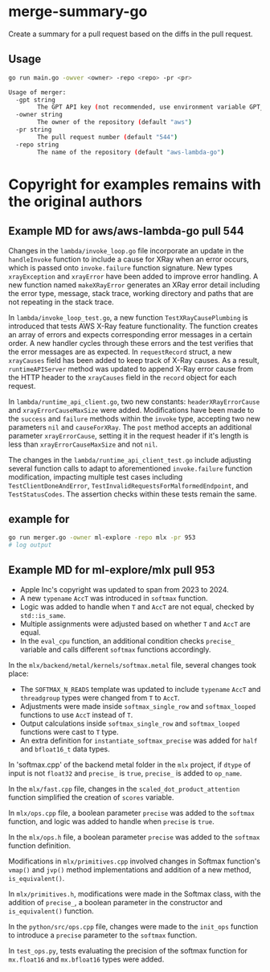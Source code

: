# merge-summary-go
Create a summary for a pull request based on the diffs in the pull request.

## Usage
```bash
go run main.go -owver <owner> -repo <repo> -pr <pr>

Usage of merger:
  -gpt string
    	The GPT API key (not recommended, use environment variable GPT_AUTH)
  -owner string
    	The owner of the repository (default "aws")
  -pr string
    	The pull request number (default "544")
  -repo string
    	The name of the repository (default "aws-lambda-go")
```
# Copyright for examples remains with the original authors

## Example MD for aws/aws-lambda-go pull 544 

Changes in the `lambda/invoke_loop.go` file incorporate an update in the `handleInvoke` function to include a cause for XRay when an error occurs, which is passed onto `invoke.failure` function signature. New types `xrayException` and `xrayError` have been added to improve error handling. A new function named `makeXRayError` generates an XRay error detail including the error type, message, stack trace, working directory and paths that are not repeating in the stack trace.

In `lambda/invoke_loop_test.go`, a new function `TestXRayCausePlumbing` is introduced that tests AWS X-Ray feature functionality. The function creates an array of errors and expects corresponding error messages in a certain order. A new handler cycles through these errors and the test verifies that the error messages are as expected.
In `requestRecord` struct, a new `xrayCauses` field has been added to keep track of X-Ray causes. As a result, `runtimeAPIServer` method was updated to append X-Ray error cause from the HTTP header to the `xrayCauses` field in the `record` object for each request.

In `lambda/runtime_api_client.go`, two new constants: `headerXRayErrorCause` and `xrayErrorCauseMaxSize` were added. Modifications have been made to the `success` and `failure` methods within the `invoke` type, accepting two new parameters `nil` and `causeForXRay`. The `post` method accepts an additional parameter `xrayErrorCause`, setting it in the request header if it's length is less than `xrayErrorCauseMaxSize` and not `nil`.

The changes in the `lambda/runtime_api_client_test.go` include adjusting several function calls to adapt to aforementioned `invoke.failure` function modification, impacting multiple test cases including `TestClientDoneAndError`, `TestInvalidRequestsForMalformedEndpoint`, and `TestStatusCodes`. The assertion checks within these tests remain the same.

## example for 
```bash
go run merger.go -owner ml-explore -repo mlx -pr 953 
# log output
```

## Example MD for ml-explore/mlx pull 953

- Apple Inc's copyright was updated to span from 2023 to 2024.
- A new `typename` `AccT` was introduced in `softmax` function.
- Logic was added to handle when `T` and `AccT` are not equal, checked by `std::is_same`.
- Multiple assignments were adjusted based on whether `T` and `AccT` are equal.
- In the `eval_cpu` function, an additional condition checks `precise_` variable and calls different `softmax` functions accordingly.

In the `mlx/backend/metal/kernels/softmax.metal` file, several changes took place:

- The `SOFTMAX_N_READS` template was updated to include `typename` `AccT` and `threadgroup` types were changed from `T` to `AccT`.
- Adjustments were made inside `softmax_single_row` and `softmax_looped` functions to use `AccT` instead of `T`.
- Output calculations inside `softmax_single_row` and `softmax_looped` functions were cast to `T` type.
- An extra definition for `instantiate_softmax_precise` was added for `half` and `bfloat16_t` data types.

In 'softmax.cpp' of the backend metal folder in the `mlx` project, if `dtype` of input is not `float32` and `precise_` is `true`, `precise_` is added to `op_name`.

In the `mlx/fast.cpp` file, changes in the `scaled_dot_product_attention` function simplified the creation of `scores` variable.

In `mlx/ops.cpp` file, a boolean parameter `precise` was added to the `softmax` function, and logic was added to handle when `precise` is `true`.

In the `mlx/ops.h` file, a boolean parameter `precise` was added to the `softmax` function definition.

Modifications in `mlx/primitives.cpp` involved changes in Softmax function's `vmap()` and `jvp()` method implementations and addition of a new method, `is_equivalent()`.

In `mlx/primitives.h`, modifications were made in the Softmax class, with the addition of `precise_`, a boolean parameter in the constructor and `is_equivalent()` function.

In the `python/src/ops.cpp` file, changes were made to the `init_ops` function to introduce a `precise` parameter to the `softmax` function.

In `test_ops.py`, tests evaluating the precision of the softmax function for `mx.float16` and `mx.bfloat16` types were added.

